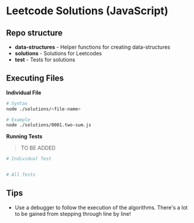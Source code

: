 # Leetcode Solutions (JavaScript)

## Repo structure

- **data-structures** - Helper functions for creating data-structures
- **solutions** - Solutions for Leetcodes
- **test** - Tests for solutions

## Executing Files

**Individual File**

```bash
# Syntax
node ./solutions/<file-name>

# Example
node ./solutions/0001.two-sum.js
```

**Running Tests**

> TO BE ADDED

```bash
# Individual Test


# All Tests

```

## Tips

- Use a debugger to follow the execution of the algorithms. There's a lot to be gained from stepping through line by line!

